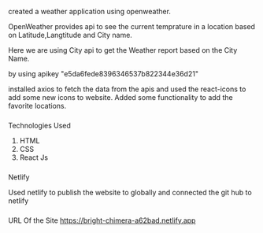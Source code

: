created a weather application using openweather.

OpenWeather provides api to see the current temprature in a location based on Latitude,Langtitude and City name.

Here we are using City api to get the Weather report based on the City Name.

by using apikey "e5da6fede8396346537b822344e36d21"

installed axios to fetch the data from the apis and used the react-icons to add some new icons to website.
Added some functionality to add the favorite locations.

###

Technologies Used

1. HTML
2. CSS
3. React Js

###

Netlify

Used netlify to publish the website to globally and connected the git hub to netlify

###

URL Of the Site
https://bright-chimera-a62bad.netlify.app
